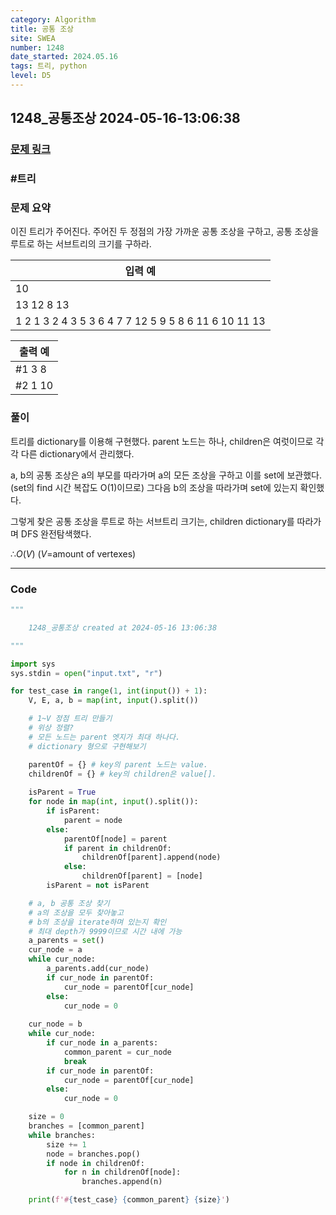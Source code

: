 ```yaml
---
category: Algorithm
title: 공통 조상
site: SWEA
number: 1248
date_started: 2024.05.16
tags: 트리, python
level: D5
---
```


## 1248\_공통조상 2024-05-16-13:06:38

### [문제 링크](https://swexpertacademy.com/main/code/problem/problemDetail.do?contestProbId=AV15PTkqAPYCFAYD)

### #트리

### 문제 요약

이진 트리가 주어진다. 주어진 두 정점의 가장 가까운 공통 조상을 구하고, 공통 조상을 루트로 하는 서브트리의 크기를 구하라.

| 입력 예                                              |
| ---------------------------------------------------- |
| 10                                                   |
| 13 12 8 13                                           |
| 1 2 1 3 2 4 3 5 3 6 4 7 7 12 5 9 5 8 6 11 6 10 11 13 |

| 출력 예 |
| ------- |
| #1 3 8  |
| #2 1 10 |

### 풀이

트리를 dictionary를 이용해 구현했다. parent 노드는 하나, children은 여럿이므로 각각 다른 dictionary에서 관리했다.

a, b의 공통 조상은 a의 부모를 따라가며 a의 모든 조상을 구하고 이를 set에 보관했다.(set의 find 시간 복잡도 O(1)이므로)
그다음 b의 조상을 따라가며 set에 있는지 확인했다.

그렇게 찾은 공통 조상을 루트로 하는 서브트리 크기는, children dictionary를 따라가며 DFS 완전탐색했다.

$∴ O(V)$ ($V$=amount of vertexes)

---

### Code

<!-- CODE-APPENDED:1248_공통조상.py -->
```python
"""

	1248_공통조상 created at 2024-05-16 13:06:38

"""

import sys
sys.stdin = open("input.txt", "r")

for test_case in range(1, int(input()) + 1):
    V, E, a, b = map(int, input().split())

    # 1~V 정점 트리 만들기
    # 위상 정렬?
    # 모든 노드는 parent 엣지가 최대 하나다.
    # dictionary 형으로 구현해보기

    parentOf = {} # key의 parent 노드는 value.
    childrenOf = {} # key의 children은 value[].
    
    isParent = True
    for node in map(int, input().split()):
        if isParent:
            parent = node
        else:
            parentOf[node] = parent
            if parent in childrenOf:
                childrenOf[parent].append(node)
            else:
                childrenOf[parent] = [node]
        isParent = not isParent

    # a, b 공통 조상 찾기
    # a의 조상을 모두 찾아놓고
    # b의 조상을 iterate하며 있는지 확인
    # 최대 depth가 9999이므로 시간 내에 가능
    a_parents = set()
    cur_node = a
    while cur_node:
        a_parents.add(cur_node)
        if cur_node in parentOf:
            cur_node = parentOf[cur_node]
        else:
            cur_node = 0
    
    cur_node = b
    while cur_node:
        if cur_node in a_parents:
            common_parent = cur_node
            break
        if cur_node in parentOf:
            cur_node = parentOf[cur_node]
        else:
            cur_node = 0

    size = 0
    branches = [common_parent]
    while branches:
        size += 1
        node = branches.pop()
        if node in childrenOf:
            for n in childrenOf[node]:
                branches.append(n)

    print(f'#{test_case} {common_parent} {size}')
```
